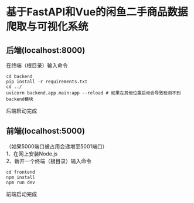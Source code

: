 # 基于FastAPI和Vue的闲鱼二手商品数据爬取与可视化系统
## 后端(localhost:8000)
在终端（根目录）输入命令
```
cd backend
pip install -r requirements.txt
cd ../
uvicorn backend.app.main:app --reload # 如果在其他位置启动会导致检测不到backend模块
```
后端启动完成
## 前端(localhost:5000)
（如果5000端口被占用会递增至5001端口）\
1、在网上安装Node.js\
2、新开一个终端（根目录）输入命令
```
cd frontend
npm install
npm run dev
```
前端启动完成
